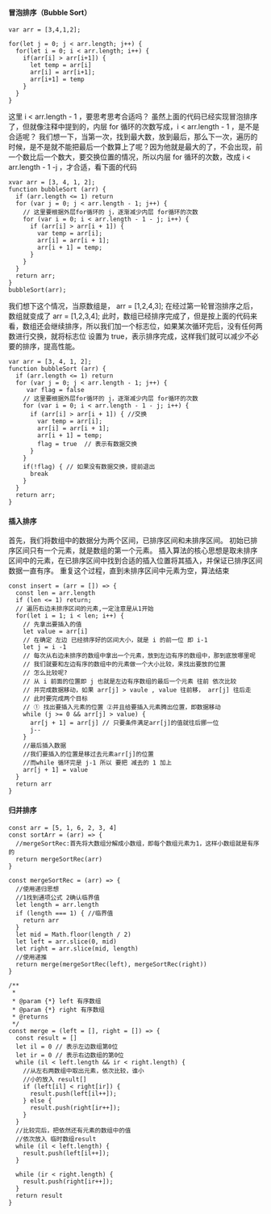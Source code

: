 #### 冒泡排序（Bubble Sort）
```
var arr = [3,4,1,2];

for(let j = 0; j < arr.length; j++) {
  for(let i = 0; i < arr.length; i++) {
    if(arr[i] > arr[i+1]) {
      let temp = arr[i]
      arr[i] = arr[i+1];
      arr[i+1] = temp
    }
  }
}
```
这里 i < arr.length - 1 ，要思考思考合适吗？
虽然上面的代码已经实现冒泡排序了，但就像注释中提到的，内层 for 循环的次数写成，i < arr.length - 1 ，是不是合适呢？ 我们想一下，当第一次，找到最大数，放到最后，那么下一次，遍历的时候，是不是就不能把最后一个数算上了呢？因为他就是最大的了，不会出现，前一个数比后一个数大，要交换位置的情况，所以内层 for 循环的次数，改成 i < arr.length - 1 -j ，才合适，看下面的代码
```
xvar arr = [3, 4, 1, 2];
function bubbleSort (arr) {
  if (arr.length <= 1) return
  for (var j = 0; j < arr.length - 1; j++) {
    // 这里要根据外层for循环的 j，逐渐减少内层 for循环的次数
    for (var i = 0; i < arr.length - 1 - j; i++) {
      if (arr[i] > arr[i + 1]) {
        var temp = arr[i];
        arr[i] = arr[i + 1];
        arr[i + 1] = temp;
      }
    }
  }
  return arr;
}
bubbleSort(arr);
```
我们想下这个情况，当原数组是，
arr = [1,2,4,3];
在经过第一轮冒泡排序之后，数组就变成了
arr = [1,2,3,4];
此时，数组已经排序完成了，但是按上面的代码来看，数组还会继续排序，所以我们加一个标志位，如果某次循环完后，没有任何两数进行交换，就将标志位 设置为 true，表示排序完成，这样我们就可以减少不必要的排序，提高性能。
```
var arr = [3, 4, 1, 2];
function bubbleSort (arr) {
  if (arr.length <= 1) return
  for (var j = 0; j < arr.length - 1; j++) {
     var flag = false
    // 这里要根据外层for循环的 j，逐渐减少内层 for循环的次数
    for (var i = 0; i < arr.length - 1 - j; i++) {
      if (arr[i] > arr[i + 1]) { //交换
        var temp = arr[i];
        arr[i] = arr[i + 1];
        arr[i + 1] = temp;
        flag = true  // 表示有数据交换
      }
    }
    if(!flag) { // 如果没有数据交换，提前退出
      break
    }
  }
  return arr;
}
```
#### 插入排序
首先，我们将数组中的数据分为两个区间，已排序区间和未排序区间。
初始已排序区间只有一个元素，就是数组的第一个元素。
插入算法的核心思想是取未排序区间中的元素，在已排序区间中找到合适的插入位置将其插入，并保证已排序区间数据一直有序。
重复这个过程，直到未排序区间中元素为空，算法结束
```
const insert = (arr = []) => {
  const len = arr.length
  if (len <= 1) return;
  // 遍历右边未排序区间的元素,一定注意是从1开始
  for(let i = 1; i < len; i++) { 
    // 先拿出要插入的值
    let value = arr[i]
    // 在确定 左边 已经排序好的区间大小，就是 i 的前一位 即 i-1
    let j = i -1
    // 每次从右边未排序的数组中拿出一个元素，放到左边有序的数组中，那到底放哪里呢
    // 我们就要和左边有序的数组中的元素做一个大小比较，来找出要放的位置
    // 怎么比较呢?
    // 从 i 前面的位置即 j 也就是左边有序数组的最后一个元素 往前 依次比较
    // 并完成数据移动，如果 arr[j] > vaule , value 往前移， arr[j] 往后走
    // 此时要完成两个目标
    // ① 找出要插入元素的位置 ②并且给要插入元素腾出位置，即数据移动
    while (j >= 0 && arr[j] > value) { 
      arr[j + 1] = arr[j] // 只要条件满足arr[j]的值就往后挪一位 
      j--
    }
    //最后插入数据
    //我们要插入的位置是移过去元素arr[j]的位置
    //而while 循环完是 j-1 所以 要把 减去的 1 加上
    arr[j + 1] = value
  }
  return arr
} 
```
#### 归并排序
```
const arr = [5, 1, 6, 2, 3, 4]
const sortArr = (arr) => {
  //mergeSortRec:首先将大数组分解成小数组，即每个数组元素为1，这样小数组就是有序的
  return mergeSortRec(arr)
}

const mergeSortRec = (arr) => {
  //使用递归思想
  //1找到通项公式 2确认临界值
  let length = arr.length
  if (length === 1) { //临界值
    return arr
  }
  let mid = Math.floor(length / 2)
  let left = arr.slice(0, mid)
  let right = arr.slice(mid, length)
  //使用递推
  return merge(mergeSortRec(left), mergeSortRec(right))
}

/**
 * 
 * @param {*} left 有序数组
 * @param {*} right 有序数组
 * @returns 
 */
const merge = (left = [], right = []) => {
  const result = []
  let il = 0 // 表示左边数组第0位
  let ir = 0 // 表示右边数组的第0位
  while (il < left.length && ir < right.length) {
    //从左右两数组中取出元素，依次比较，谁小
    //小的放入 result[] 
    if (left[il] < right[ir]) {
      result.push(left[il++]);
    } else {
      result.push(right[ir++]);
    }
  }
  //比较完后，把依然还有元素的数组中的值
  //依次放入 临时数组result
  while (il < left.length) {
    result.push(left[il++]);
  }
  
  while (ir < right.length) {
    result.push(right[ir++]);
  }
  return result
}
```
